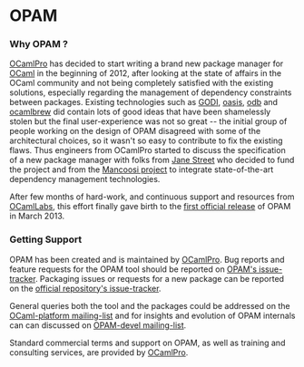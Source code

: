# OPAM

### Why OPAM ?

[OCamlPro](http://www.ocamlpro.com/) has decided to start writing a brand new package manager for [OCaml](http://www.ocaml.org) in the beginning of 2012, after looking at the state of affairs in the OCaml community and not being completely satisfied with the existing solutions, especially regarding the management of dependency constraints between packages. Existing technologies such as [GODI](http://godi.camlcity.org/), [oasis](http://oasis.forge.ocamlcore.org/), [odb](http://oasis.ocamlcore.org/dev/odb/) and [ocamlbrew](https://github.com/hcarty/ocamlbrew) did contain lots of good ideas that have been shamelessly stolen but the final user-experience was not so great -- the initial group of people working on the design of OPAM disagreed with some of the architectural choices, so it wasn't so easy to contribute to fix the existing flaws. Thus engineers from OCamlPro started to discuss the specification of a new package manager with folks from [Jane Street](http://www.janestreet.com/) who decided to fund the project and from the [Mancoosi project](http://www.mancoosi.org/) to integrate state-of-the-art dependency management technologies.

After few months of hard-work, and continuous support and resources from [OCamlLabs](http://www.cl.cam.ac.uk/projects/ocamllabs/), this effort finally gave birth to the [first official release](http://www.ocamlpro.com/blog/2013/03/14/opam-1.0.0.html) of OPAM in March 2013.

### Getting Support

OPAM has been created and is maintained by [OCamlPro](http://www.ocamlpro.com/). Bug reports and feature requests for the OPAM tool should be reported on [OPAM's issue-tracker](https://github.com/OCamlPro/opam/issues). Packaging issues or requests for a new package can be reported on the [official repository's issue-tracker](https://github.com/OCamlPro/opam-repository/issues).

General queries both the tool and the packages could be addressed on the [OCaml-platform mailing-list](http://lists.ocaml.org/listinfo/platform) and for insights and evolution of OPAM internals can can discussed on [OPAM-devel mailing-list](http://lists.ocaml.org/listinfo/opam-devel).

Standard commercial terms and support on OPAM, as well as training and consulting services, are provided by [OCamlPro](http://www.ocamlpro.com/).